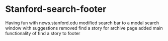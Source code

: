 # Stanford-search-footer
Having fun with news.stanford.edu
modified search bar to a modal search window with suggestions 
removed find a story for archive page
added main functionality of find a story to footer
